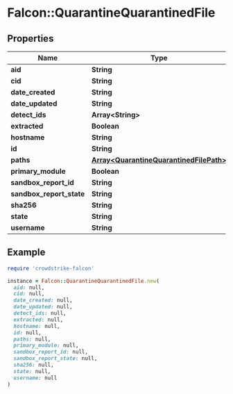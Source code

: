 # Falcon::QuarantineQuarantinedFile

## Properties

| Name | Type | Description | Notes |
| ---- | ---- | ----------- | ----- |
| **aid** | **String** |  | [optional] |
| **cid** | **String** |  | [optional] |
| **date_created** | **String** |  | [optional] |
| **date_updated** | **String** |  | [optional] |
| **detect_ids** | **Array&lt;String&gt;** |  | [optional] |
| **extracted** | **Boolean** |  | [optional] |
| **hostname** | **String** |  | [optional] |
| **id** | **String** |  | [optional] |
| **paths** | [**Array&lt;QuarantineQuarantinedFilePath&gt;**](QuarantineQuarantinedFilePath.md) |  | [optional] |
| **primary_module** | **Boolean** |  | [optional] |
| **sandbox_report_id** | **String** |  | [optional] |
| **sandbox_report_state** | **String** |  | [optional] |
| **sha256** | **String** |  | [optional] |
| **state** | **String** |  | [optional] |
| **username** | **String** |  | [optional] |

## Example

```ruby
require 'crowdstrike-falcon'

instance = Falcon::QuarantineQuarantinedFile.new(
  aid: null,
  cid: null,
  date_created: null,
  date_updated: null,
  detect_ids: null,
  extracted: null,
  hostname: null,
  id: null,
  paths: null,
  primary_module: null,
  sandbox_report_id: null,
  sandbox_report_state: null,
  sha256: null,
  state: null,
  username: null
)
```

